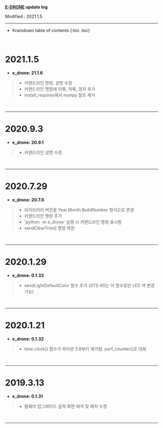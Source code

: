 **[E-DRONE](/documents/kr/products/e_drone/) update log**

Modified : 2021.1.5

---

* Kramdown table of contents
{:toc .toc}


<br>


# 2021.1.5

- **e_drone: 21.1.6**

> - 커맨드라인 명령, 설명 수정
> - 커맨드라인 명령에 이륙, 착륙, 정지 추가
> - install_requires에서 numpy 참조 제거


<br>

---

# 2020.9.3

- **e_drone: 20.9.1**

> - 커맨드라인 설명 수정


<br>

---

# 2020.7.29

- **e_drone: 20.7.6**

> - 라이브러리 버전을 Year.Month.BuildNumber 형식으로 변경
> - 커맨드라인 명령 추가
> - 'python -m e_drone' 실행 시 커맨드라인 명령 표시함
> - sendClearTrim() 명령 복원


<br>

---

# 2020.1.29

- **e_drone: 0.1.33**

> - sendLightDefaultColor 함수 추가 (XTS-65는 이 함수로만 LED 색 변경 가능)


<br>

---

# 2020.1.21

- **e_drone: 0.1.32**

> - time.clock() 함수가 파이썬 3.8부터 제거됨. perf_counter()로 대체


<br>

---

# 2019.3.13

- **e_drone: 0.1.31**

> - 펌웨어 업그레이드 출력 화면 배색 및 배치 수정


<br>

---

<br>

